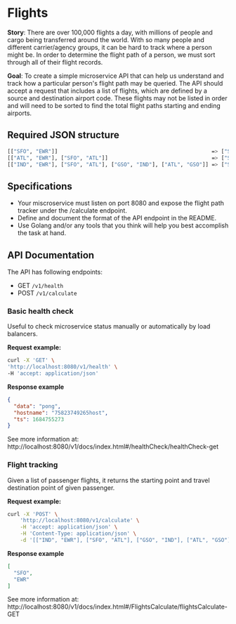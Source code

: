 # Flights

**Story**: There are over 100,000 flights a day, with millions of people and cargo being transferred around the world. With so many people and different carrier/agency groups, it can be hard to track where a person might be. In order to determine the flight path of a person, we must sort through all of their flight records.

**Goal**: To create a simple microservice API that can help us understand and track how a particular person's flight path may be queried. The API should accept a request that includes a list of flights, which are defined by a source and destination airport code. These flights may not be listed in order and will need to be sorted to find the total flight paths starting and ending airports.

## Required JSON structure

```bash
[["SFO", "EWR"]]                                                 => ["SFO", "EWR"]
[["ATL", "EWR"], ["SFO", "ATL"]]                                 => ["SFO", "EWR"]
[["IND", "EWR"], ["SFO", "ATL"], ["GSO", "IND"], ["ATL", "GSO"]] => ["SFO", "EWR"]
````

## Specifications

* Your miscroservice must listen on port 8080 and expose the flight path tracker under the /calculate endpoint.
* Define and document the format of the API endpoint in the README.
* Use Golang and/or any tools that you think will help you best accomplish the task at hand.

## API Documentation

The API has following endpoints:

* GET `/v1/health`
* POST `/v1/calculate`

### Basic health check

Useful to check microservice status manually or automatically by load balancers.

**Request example:**

```bash
curl -X 'GET' \
'http://localhost:8080/v1/health' \
-H 'accept: application/json'
```

**Response example**

```json
{
  "data": "pong",
  "hostname": "75823749265host",
  "ts": 1684755273
}
```

See more information at: http://localhost:8080/v1/docs/index.html#/healthCheck/healthCheck-get

### Flight tracking

Given a list of passenger flights, it returns the starting point and travel destination point of given passenger.

**Request example:**

```bash
curl -X 'POST' \
    'http://localhost:8080/v1/calculate' \
    -H 'accept: application/json' \
    -H 'Content-Type: application/json' \
    -d '[["IND", "EWR"], ["SFO", "ATL"], ["GSO", "IND"], ["ATL", "GSO"]]'
```

**Response example**

```json
[
  "SFO",
  "EWR"
]
```

See more information at: http://localhost:8080/v1/docs/index.html#/FlightsCalculate/flightsCalculate-GET
